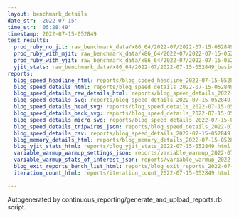 ```yaml
---
layout: benchmark_details
date_str: '2022-07-15'
time_str: '05:28:49'
timestamp: 2022-07-15-052849
test_results:
  prod_ruby_no_jit: raw_benchmark_data/x86_64/2022-07/2022-07-15-052849_basic_benchmark_prod_ruby_no_jit.json
  prod_ruby_with_mjit: raw_benchmark_data/x86_64/2022-07/2022-07-15-052849_basic_benchmark_prod_ruby_with_mjit.json
  prod_ruby_with_yjit: raw_benchmark_data/x86_64/2022-07/2022-07-15-052849_basic_benchmark_prod_ruby_with_yjit.json
  yjit_stats: raw_benchmark_data/x86_64/2022-07/2022-07-15-052849_basic_benchmark_yjit_stats.json
reports:
  blog_speed_headline_html: reports/blog_speed_headline_2022-07-15-052849.html
  blog_speed_details_html: reports/blog_speed_details_2022-07-15-052849.html
  blog_speed_details_raw_details_html: reports/blog_speed_details_2022-07-15-052849.raw_details.html
  blog_speed_details_svg: reports/blog_speed_details_2022-07-15-052849.svg
  blog_speed_details_head_svg: reports/blog_speed_details_2022-07-15-052849.head.svg
  blog_speed_details_back_svg: reports/blog_speed_details_2022-07-15-052849.back.svg
  blog_speed_details_micro_svg: reports/blog_speed_details_2022-07-15-052849.micro.svg
  blog_speed_details_tripwires_json: reports/blog_speed_details_2022-07-15-052849.tripwires.json
  blog_speed_details_csv: reports/blog_speed_details_2022-07-15-052849.csv
  blog_memory_details_html: reports/blog_memory_details_2022-07-15-052849.html
  blog_yjit_stats_html: reports/blog_yjit_stats_2022-07-15-052849.html
  variable_warmup_warmup_settings_json: reports/variable_warmup_2022-07-15-052849.warmup_settings.json
  variable_warmup_stats_of_interest_json: reports/variable_warmup_2022-07-15-052849.stats_of_interest.json
  blog_exit_reports_bench_list_html: reports/blog_exit_reports_2022-07-15-052849.bench_list.html
  iteration_count_html: reports/iteration_count_2022-07-15-052849.html

---
```

Autogenerated by continuous_reporting/generate_and_upload_reports.rb script.
